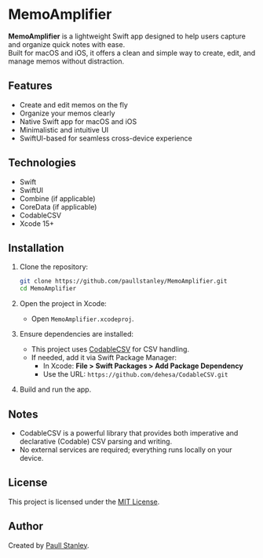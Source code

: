 # MemoAmplifier

**MemoAmplifier** is a lightweight Swift app designed to help users capture and organize quick notes with ease.  
Built for macOS and iOS, it offers a clean and simple way to create, edit, and manage memos without distraction.

## Features

- Create and edit memos on the fly
- Organize your memos clearly
- Native Swift app for macOS and iOS
- Minimalistic and intuitive UI
- SwiftUI-based for seamless cross-device experience

## Technologies

- Swift
- SwiftUI
- Combine (if applicable)
- CoreData (if applicable)
- CodableCSV
- Xcode 15+

## Installation

1. Clone the repository:
   ```bash
   git clone https://github.com/paullstanley/MemoAmplifier.git
   cd MemoAmplifier
   ```

2. Open the project in Xcode:
   - Open `MemoAmplifier.xcodeproj`.

3. Ensure dependencies are installed:
   - This project uses [CodableCSV](https://github.com/dehesa/CodableCSV) for CSV handling.
   - If needed, add it via Swift Package Manager:
     - In Xcode: **File > Swift Packages > Add Package Dependency**  
     - Use the URL: `https://github.com/dehesa/CodableCSV.git`

4. Build and run the app.

## Notes

- CodableCSV is a powerful library that provides both imperative and declarative (Codable) CSV parsing and writing.
- No external services are required; everything runs locally on your device.

## License

This project is licensed under the [MIT License](LICENSE).

## Author

Created by [Paull Stanley](https://github.com/paullstanley).
